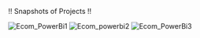 !! Snapshots of Projects !!

![Ecom_PowerBi1](https://github.com/Manjesh30Verma/Ecommerce_PowerBi_Project/assets/144987266/acd74b8e-a0a0-4157-ae2f-97949dfbbda9)
![Ecom_powerbi2](https://github.com/Manjesh30Verma/Ecommerce_PowerBi_Project/assets/144987266/29051c15-5d0e-49dd-b39a-4eae9b4a21b7)
![Ecom_PowerBi3](https://github.com/Manjesh30Verma/Ecommerce_PowerBi_Project/assets/144987266/69f705cf-41b8-415c-9f94-127778ab424d)
